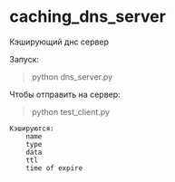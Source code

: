 # caching_dns_server
Кэширующий днс сервер

Запуск:
> python dns_server.py

Чтобы отправить на сервер:
> python test_client.py

    Кэшируются:
        name
        type
        data
        ttl
        time of expire
